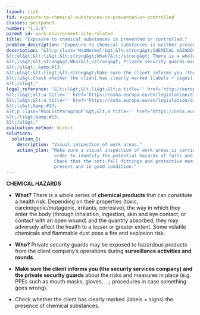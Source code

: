```yaml
---
layout: risk
fid: exposure-to-chemical-substances-is-prevented-or-controlled
classes: postponed
number: "1.1.5"
parent_id: work-environment-site-related
title: "Exposure to chemical substances is prevented or controlled."
problem_description: "Exposure to chemical substances is neither prevented nor controlled."
description: "&lt;p class='MsoNormal'&gt;&lt;strong&gt;CHEMICAL HAZARDS&lt;/strong&gt;&lt;/p&gt;&amp;#13;
&lt;ul&gt;&lt;li&gt;&lt;strong&gt;What?&lt;/strong&gt; There is a whole series of &lt;strong&gt;chemical products&lt;/strong&gt; that can constitute a health risk. Depending on their properties (toxic, carcinogenic/mutagenic, irritants, corrosive), the way in which they enter the body (through inhalation, ingestion, skin and eye contact, or contact with an open wound) and the quantity absorbed, they may adversely affect the health to a lesser or greater extent. Some volatile chemicals and flammable dust pose a fire and explosion risk. &lt;/li&gt;&amp;#13;
&lt;li&gt;&lt;strong&gt;Who?&lt;/strong&gt; Private security guards may be exposed to hazardous products from the client company’s operations during &lt;strong&gt;surveillance activities and rounds&lt;/strong&gt;.&lt;/li&gt;&amp;#13;
&lt;/ul&gt; &amp;#13;
&lt;ul&gt;&lt;li&gt;&lt;strong&gt;Make sure the client informs you (the security services company) and the private security guards&lt;/strong&gt; about the risks and measures in place (e.g. PPEs such as mouth masks, gloves, ...; procedures in case something goes wrong).&lt;/li&gt;&amp;#13;
&lt;li&gt;Check whether the client has clearly marked (labels + signs) the presence of chemical substances.&lt;/li&gt;&amp;#13;
&lt;/ul&gt;"
legal_reference: "&lt;ul&gt;&lt;li&gt;&lt;a title='' href='http://europa.eu/legislation_summaries/employment_and_social_policy/health_hygiene_safety_at_work/c11113_en.htm' rel='nofollow' target='_blank'&gt;89/391/CEE Implementing measures to improve the health and safety of workers (framework directive).&lt;/a&gt;&lt;/li&gt;&amp;#13;
&lt;li&gt;&lt;a title='' href='https://osha.europa.eu/en/legislation/directives/workplaces-equipment-signs-personal-protective-equipment/osh-directives/2' rel='nofollow' target='_blank'&gt;89/654/EEC Directive on the minimum safety and health requirements for the workplace&lt;/a&gt;.&lt;/li&gt;&amp;#13;
&lt;li&gt;&lt;a title='' href='https://osha.europa.eu/en/legislation/directives/exposure-to-chemical-agents-and-chemical-safety/osh-directives/75' rel='nofollow' target='_blank'&gt;98/24/EC Directive on the protection of the health and safety of workers from the risks related to chemical agents at work.&lt;/a&gt;&lt;/li&gt;&amp;#13;
&lt;li&gt;&amp;#13;
&lt;p class='MsoListParagraph'&gt;&lt;a title='' href='https://osha.europa.eu/en/legislation/directives/exposure-to-biological-agents/77' rel='nofollow' target='_blank'&gt;2000/54/EC Directive on the protection of workers from risks related to exposure to biological agents at work.&lt;/a&gt;&lt;/p&gt;&amp;#13;
&lt;/li&gt;&amp;#13;
&lt;/ul&gt;"
evaluation_method: direct
solutions:
  solution_1:
    description: "Visual inspection of work areas."
    action_plan: "Make sure a visual inspection of work areas is carried out in
                  order to identify the potential hazards of falls and slips.
                  Check that the anti-fall fittings and protective measures are
                  present and in good condition."
---
```

**CHEMICAL HAZARDS**

  * **What?** There is a whole series of **chemical products** that can constitute a health risk. Depending on their properties (toxic, carcinogenic/mutagenic, irritants, corrosive), the way in which they enter the body (through inhalation, ingestion, skin and eye contact, or contact with an open wound) and the quantity absorbed, they may adversely affect the health to a lesser or greater extent. Some volatile chemicals and flammable dust pose a fire and explosion risk. 
  * **Who?** Private security guards may be exposed to hazardous products from the client company’s operations during **surveillance activities and rounds**.


  * **Make sure the client informs you (the security services company) and the private security guards** about the risks and measures in place (e.g. PPEs such as mouth masks, gloves, ...; procedures in case something goes wrong).
  * Check whether the client has clearly marked (labels + signs) the presence of chemical substances.


